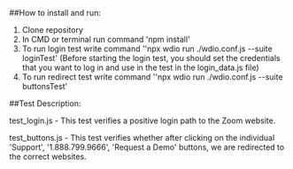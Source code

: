 ##How to install and run:
1. Clone repository
2. In CMD or terminal run command 'npm install'
3. To run login test write command ''npx wdio run ./wdio.conf.js --suite loginTest' (Before starting the login test, you should set the credentials that you want to log in and use in the test in the login_data.js file)
4. To run redirect test write command ''npx wdio run ./wdio.conf.js --suite buttonsTest'

##Test Description:

test_login.js - This test verifies a positive login path to the Zoom website.

test_buttons.js - This test verifies whether after clicking on the individual 'Support', '1.888.799.9666', 'Request a Demo' buttons, we are redirected to the correct websites.

